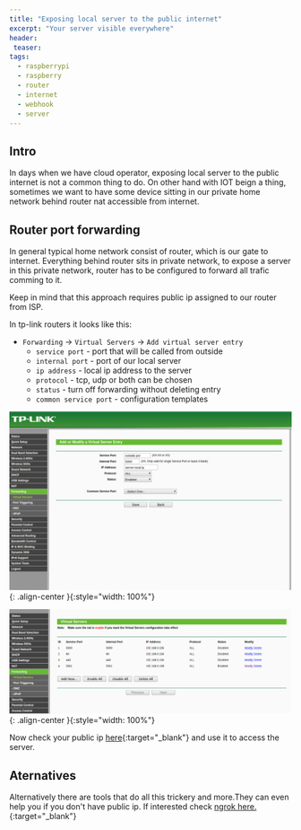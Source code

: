 ```yaml
---
title: "Exposing local server to the public internet"
excerpt: "Your server visible everywhere"
header:
 teaser:
tags: 
  - raspberrypi
  - raspberry
  - router
  - internet
  - webhook
  - server
---
```


## Intro

In days when we have cloud operator, exposing local server to the public internet is not a common thing to do.
On other hand with IOT beign a thing, sometimes we want to have some device sitting in our private home network behind router nat accessible from internet.

## Router port forwarding

In general typical home network consist of router, which is our gate to internet. Everything behind router sits in private network, to expose a server in this private network, router has to be configured to forward all trafic comming to it.

Keep in mind that this approach requires public ip assigned to our router from ISP.

In tp-link routers it looks like this:
- `Forwarding` -> `Virtual Servers` -> `Add virtual server entry`
    - `service port` - port that will be called from outside
    - `internal port` - port of our local server
    - `ip address` - local ip address to the server
    - `protocol` - tcp, udp or both can be chosen
    - `status` - turn off forwarding without deleting entry
    - `common service port` - configuration templates

![image-center](/assets/images/exposing-local-server-to-the-public-internet/new_forwarding.png){: .align-center }{:style="width: 100%"}

![image-center](/assets/images/exposing-local-server-to-the-public-internet/virtual-servers.png){: .align-center }{:style="width: 100%"}

Now check your public ip [here](https://www.whatismyip.com/what-is-my-public-ip-address/){:target="_blank"} and use it to access the server.

## Aternatives
Alternatively there are tools that do all this trickery and more.They can even help you if you don't have public ip. If interested check [ngrok here.](https://ngrok.com/){:target="_blank"}